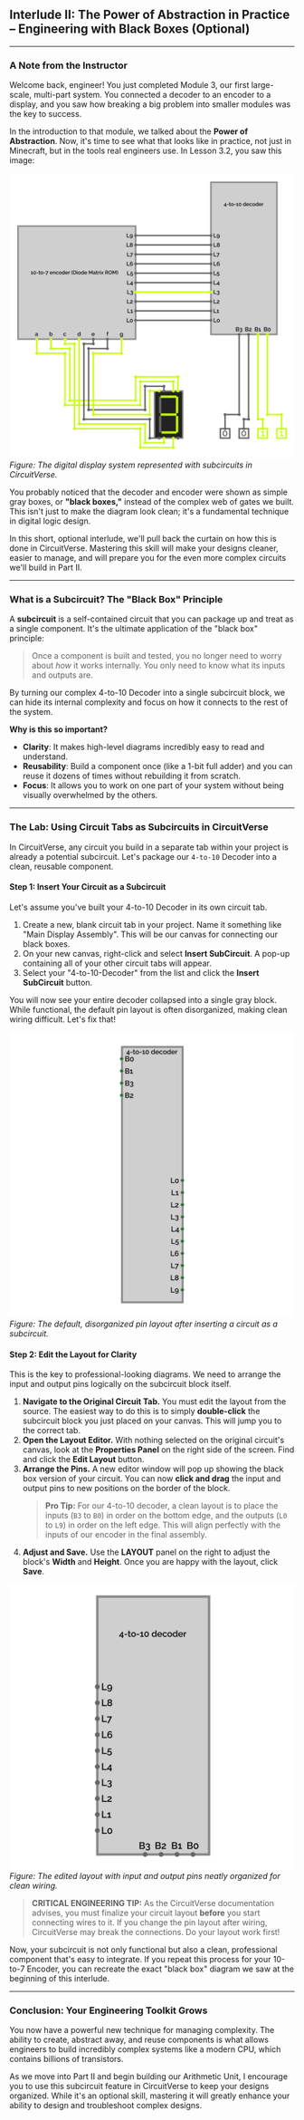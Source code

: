 ## Interlude II: The Power of Abstraction in Practice – Engineering with Black Boxes (Optional)

---

### A Note from the Instructor

Welcome back, engineer! You just completed Module 3, our first large-scale, multi-part system. You connected a decoder to an encoder to a display, and you saw how breaking a big problem into smaller modules was the key to success.

In the introduction to that module, we talked about the **Power of Abstraction**. Now, it's time to see what that looks like in practice, not just in Minecraft, but in the tools real engineers use. In Lesson 3.2, you saw this image:

![Digital Display Subcircuit Abstractions](./images/digital-display-subcircuit-abstractions_circuitverse.png)
*Figure: The digital display system represented with subcircuits in CircuitVerse.*

You probably noticed that the decoder and encoder were shown as simple gray boxes, or **"black boxes,"** instead of the complex web of gates we built. This isn't just to make the diagram look clean; it's a fundamental technique in digital logic design.

In this short, optional interlude, we'll pull back the curtain on how this is done in CircuitVerse. Mastering this skill will make your designs cleaner, easier to manage, and will prepare you for the even more complex circuits we'll build in Part II.

---

### What is a Subcircuit? The "Black Box" Principle

A **subcircuit** is a self-contained circuit that you can package up and treat as a single component. It's the ultimate application of the "black box" principle:

> Once a component is built and tested, you no longer need to worry about *how* it works internally. You only need to know what its inputs and outputs are.

By turning our complex 4-to-10 Decoder into a single subcircuit block, we can hide its internal complexity and focus on how it connects to the rest of the system.

**Why is this so important?**

-   **Clarity**: It makes high-level diagrams incredibly easy to read and understand.
-   **Reusability**: Build a component once (like a 1-bit full adder) and you can reuse it dozens of times without rebuilding it from scratch.
-   **Focus**: It allows you to work on one part of your system without being visually overwhelmed by the others.

---

### The Lab: Using Circuit Tabs as Subcircuits in CircuitVerse

In CircuitVerse, any circuit you build in a separate tab within your project is already a potential subcircuit. Let's package our `4-to-10` Decoder into a clean, reusable component.

#### Step 1: Insert Your Circuit as a Subcircuit

Let's assume you've built your 4-to-10 Decoder in its own circuit tab.

1.  Create a new, blank circuit tab in your project. Name it something like "Main Display Assembly". This will be our canvas for connecting our black boxes.
2.  On your new canvas, right-click and select **Insert SubCircuit**. A pop-up containing all of your other circuit tabs will appear.
3.  Select your "4-to-10-Decoder" from the list and click the **Insert SubCircuit** button.

You will now see your entire decoder collapsed into a single gray block. While functional, the default pin layout is often disorganized, making clean wiring difficult. Let's fix that!

![Default Subcircuit Layout](./images/subcircuit-layout-before.png)
*Figure: The default, disorganized pin layout after inserting a circuit as a subcircuit.*

#### Step 2: Edit the Layout for Clarity

This is the key to professional-looking diagrams. We need to arrange the input and output pins logically on the subcircuit block itself.

1.  **Navigate to the Original Circuit Tab.** You must edit the layout from the source. The easiest way to do this is to simply **double-click** the subcircuit block you just placed on your canvas. This will jump you to the correct tab.
2.  **Open the Layout Editor.** With nothing selected on the original circuit's canvas, look at the **Properties Panel** on the right side of the screen. Find and click the **Edit Layout** button.
3.  **Arrange the Pins.** A new editor window will pop up showing the black box version of your circuit. You can now **click and drag** the input and output pins to new positions on the border of the block.
    > **Pro Tip:** For our 4-to-10 decoder, a clean layout is to place the inputs (`B3` to `B0`) in order on the bottom edge, and the outputs (`L0` to `L9`) in order on the left edge. This will align perfectly with the inputs of our encoder in the final assembly.
4.  **Adjust and Save.** Use the **LAYOUT** panel on the right to adjust the block's **Width** and **Height**. Once you are happy with the layout, click **Save**.

![Organized Subcircuit Layout](./images/subcircuit-layout-after.png)
*Figure: The edited layout with input and output pins neatly organized for clean wiring.*

> **CRITICAL ENGINEERING TIP:**
> As the CircuitVerse documentation advises, you must finalize your circuit layout **before** you start connecting wires to it. If you change the pin layout after wiring, CircuitVerse may break the connections. Do your layout work first!

Now, your subcircuit is not only functional but also a clean, professional component that's easy to integrate. If you repeat this process for your 10-to-7 Encoder, you can recreate the exact "black box" diagram we saw at the beginning of this interlude.

---

### Conclusion: Your Engineering Toolkit Grows

You now have a powerful new technique for managing complexity. The ability to create, abstract away, and reuse components is what allows engineers to build incredibly complex systems like a modern CPU, which contains billions of transistors.

As we move into Part II and begin building our Arithmetic Unit, I encourage you to use this subcircuit feature in CircuitVerse to keep your designs organized. While it's an optional skill, mastering it will greatly enhance your ability to design and troubleshoot complex designs.
